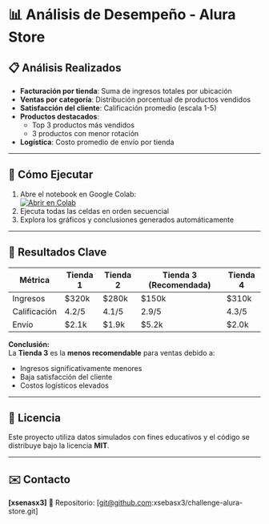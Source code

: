 
# 📊 Análisis de Desempeño - Alura Store

## 📋 Análisis Realizados

- **Facturación por tienda**: Suma de ingresos totales por ubicación  
- **Ventas por categoría**: Distribución porcentual de productos vendidos  
- **Satisfacción del cliente**: Calificación promedio (escala 1-5)  
- **Productos destacados**:  
  - Top 3 productos más vendidos  
  - 3 productos con menor rotación  
- **Logística**: Costo promedio de envío por tienda  

---

## 🚀 Cómo Ejecutar

1. Abre el notebook en Google Colab:  
   [![Abrir en Colab](https://colab.research.google.com/assets/colab-badge.svg)](https://colab.research.google.com/drive/1Rl8deOiHvOU4a4EOAcZcAcK45X9JdE5T?hl=es-ES)
2. Ejecuta todas las celdas en orden secuencial  
3. Explora los gráficos y conclusiones generados automáticamente  

---

## 📌 Resultados Clave

| Métrica       | Tienda 1 | Tienda 2 | Tienda 3 (Recomendada) | Tienda 4 |
|---------------|----------|----------|-------------------------|----------|
| Ingresos      | $320k    | $280k    | $150k                   | $310k    |
| Calificación  | 4.2/5    | 4.1/5    | 2.9/5                   | 4.3/5    |
| Envío         | $2.1k    | $1.9k    | $5.2k                   | $2.0k    |

**Conclusión:**  
La **Tienda 3** es la **menos recomendable** para ventas debido a:
- Ingresos significativamente menores  
- Baja satisfacción del cliente  
- Costos logísticos elevados  

---

## 📄 Licencia

Este proyecto utiliza datos simulados con fines educativos y el código se distribuye bajo la licencia **MIT**.

---

## ✉️ Contacto

**[xsenasx3]**
🔗 Repositorio: [git@github.com:xsebasx3/challenge-alura-store.git]

